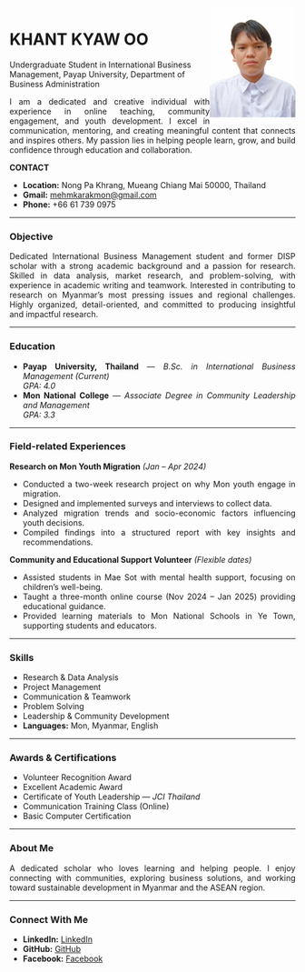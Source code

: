 
<img src="kyaw.jpg" align="right" width="30%">

# **KHANT KYAW OO**

Undergraduate Student in International Business Management,
Payap University, Department of Business Administration

<div style="text-align: justify;"> 
 I am a dedicated and creative individual with experience in online teaching, community engagement, and youth development. I excel in communication, mentoring, and creating meaningful content that connects and inspires others. My passion lies in helping people learn, grow, and build confidence through education and collaboration.

 
 
 
 
 **CONTACT**

- **Location:** Nong Pa Khrang, Mueang Chiang Mai 50000, Thailand  
- **Gmail:** [mehmkarakmon@gmail.com](mailto:mehmkarakmon@gmail.com)  
- **Phone:** +66 61 739 0975  

---

###  Objective
<div style="text-align: justify;">
Dedicated International Business Management student and former DISP scholar with a strong academic background and a passion for research. Skilled in data analysis, market research, and problem-solving, with experience in academic writing and teamwork.  
Interested in contributing to research on Myanmar’s most pressing issues and regional challenges. Highly organized, detail-oriented, and committed to producing insightful and impactful research.
</div>

---

###  Education
- **Payap University, Thailand** — *B.Sc. in International Business Management (Current)*  
  *GPA: 4.0*
- **Mon National College** — *Associate Degree in Community Leadership and Management*  
  *GPA: 3.3*

---

###  Field-related Experiences
**Research on Mon Youth Migration** *(Jan – Apr 2024)*  
- Conducted a two-week research project on why Mon youth engage in migration.  
- Designed and implemented surveys and interviews to collect data.  
- Analyzed migration trends and socio-economic factors influencing youth decisions.  
- Compiled findings into a structured report with key insights and recommendations.

**Community and Educational Support Volunteer** *(Flexible dates)*  
- Assisted students in Mae Sot with mental health support, focusing on children’s well-being.  
- Taught a three-month online course (Nov 2024 – Jan 2025) providing educational guidance.  
- Provided learning materials to Mon National Schools in Ye Town, supporting students and educators.

---

###  Skills
- Research & Data Analysis  
- Project Management  
- Communication & Teamwork  
- Problem Solving  
- Leadership & Community Development  
- **Languages:** Mon, Myanmar, English

---

###  Awards & Certifications
- Volunteer Recognition Award  
- Excellent Academic Award  
- Certificate of Youth Leadership — *JCI Thailand*  
- Communication Training Class (Online)  
- Basic Computer Certification  

---

###  About Me
A dedicated scholar who loves learning and helping people. I enjoy connecting with communities, exploring business solutions, and working toward sustainable development in Myanmar and the ASEAN region.

---

### Connect With Me

- **LinkedIn:** [LinkedIn](https://www.linkedin.com/in/khant-kyaw-oo-690b16396)  
- **GitHub:** [GitHub](https://karakadoresu.github.io)  
- **Facebook:** [Facebook](https://web.facebook.com/mmehmkaraklovesu/)



